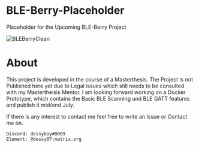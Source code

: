 # BLE-Berry-Placeholder
Placeholder for the Upcoming BLE-Berry Project

![BLEBerryClean](https://user-images.githubusercontent.com/107247706/173033156-fd25296e-4530-4156-83ca-ea158f12b366.png)

# About
This project is developed in the course of a Masterthesis. 
The Project is not Published here yet due to Legal issues which still needs to be consulted with my Mastertheisis Mentor.
I am looking forward working on a Docker Prototype, which contains the Basic BLE Scanning und BLE GATT features and publish it mid/end July.

If there is any interest to contact me feel free to write an Issue or Contact me on.

```
Discord: dessyboy#0009
Element: @dessy07:matrix.org
```
